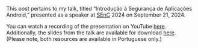 This post pertains to my talk, titled “Introdução à Segurança de Aplicações Android,” presented as a speaker at <a href="https://senc.icmc.usp.br/" target="_blank">SEnC</a> 2024 on September 21, 2024.

You can watch a recording of the presentation on YouTube <a href="https://youtu.be/EjIpM_zFElk" target="_blank">here</a>. Additionally, the slides from the talk are available for download <a href="../assets/senc-2024-slides.pdf" target="_blank">here</a>. (Please note, both resources are available in Portuguese only.)
